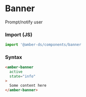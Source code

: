 # Banner 
Prompt/notify user

### Import (JS)
```js
import '@amber-ds/components/banner
```

### Syntax
```html
<amber-banner 
  active
  state="info"
>
  Some content here
</amber-banner>
```